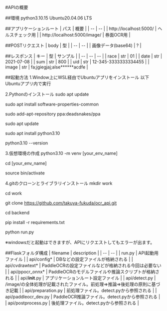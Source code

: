 #APIの概要

##環境
python3.10.15
Ubuntu20.04.06 LTS

##アプリケーションルート
| パス | 概要 |
| -- | -- |
| http://localhost:5000/ | ヘルスチェック用 |
| http://localhost:5000/image/ | 券面OCR用 |

##POSTリクエスト
| body | 型 |
| -- | -- |
| 画像データ(base64) | ? |

##レスポンス
| キー | 型 | サンプル |
| -- | -- | -- |
| race | str | 01 |
| date | str | 2021-07-08 |
| sum | str | 800 |
| uid | str | 12-345-3333333334455 |
| image | str | fa;jgiegjaj;alse******acdfe |

##起動方法
1.Window上にWSL経由でUbuntuアプリをインストール
  以下Ubuntuアプリ内で実行

2.Pythonのインストール
sudo apt update

sudo apt install software-properties-common

sudo add-apt-repository ppa:deadsnakes/ppa

sudo apt update

sudo apt install python3.10

python3.10 --version

3.仮想環境の作成
python3.10 -m venv [your_env_name]

cd [your_env_name]

source bin/activate

4.gitのクローンとライブラリインストール
mkdir work

cd work

git clone https://github.com/takuya-fukuda/ocr_api.git

cd backend

pip install -r requirements.txt

python run.py

※windowsだと起動はできますが、APIにリクエストしてもエラーが出ます。

##Flaskフォルダ構成
| filename | description |
| -- | -- |
| run.py | API起動用ファイル |
| api/config* | DBなどの設定ファイルが格納される |
| api/cvdrawtext* | PaddleOCRの設定ファイルなどが格納される今回は必要ない |
| api/ppocr_onnx* | PaddleOCRのモデルファイルや推論スクリプトが格納される |
| api/__init__.py | アプリケーションルート設定ファイル |
| api/detect.py | /image/の全体処理が記載されたファイル。前処理⇒推論⇒後処理の原則に基づき記載 |
| api/preparation.py | 前処理ファイル。detect.pyから参照される |
| api/paddleocr_dev.py | PaddleOCR推論ファイル。detect.pyから参照される |
| api/postprocess.py | 後処理ファイル。detect.pyから参照される |


